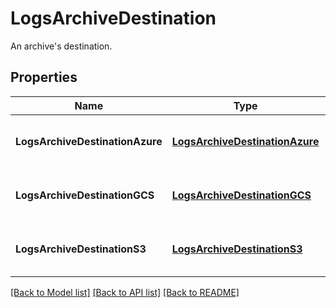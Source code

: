 # LogsArchiveDestination

An archive's destination.

## Properties

| Name                            | Type                                                              | Description                                 | Notes |
| ------------------------------- | ----------------------------------------------------------------- | ------------------------------------------- | ----- |
| **LogsArchiveDestinationAzure** | [**LogsArchiveDestinationAzure**](LogsArchiveDestinationAzure.md) | Container class of the relevant properties. |
| **LogsArchiveDestinationGCS**   | [**LogsArchiveDestinationGCS**](LogsArchiveDestinationGCS.md)     | Container class of the relevant properties. |
| **LogsArchiveDestinationS3**    | [**LogsArchiveDestinationS3**](LogsArchiveDestinationS3.md)       | Container class of the relevant properties. |

[[Back to Model list]](README.md#documentation-for-models) [[Back to API list]](README.md#documentation-for-api-endpoints) [[Back to README]](README.md)
